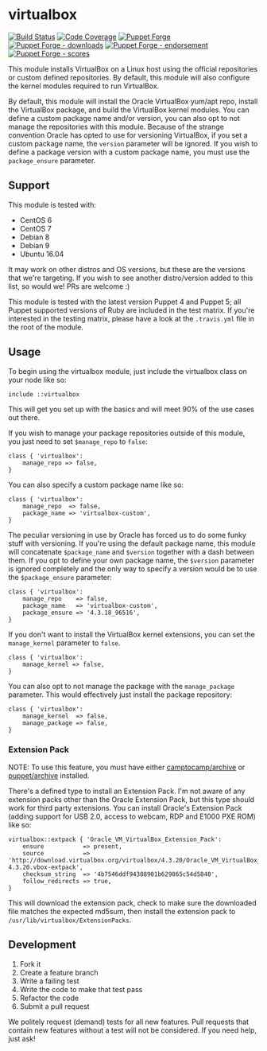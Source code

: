 # virtualbox

[![Build Status](https://travis-ci.org/voxpupuli/puppet-virtualbox.png?branch=master)](https://travis-ci.org/voxpupuli/puppet-virtualbox)
[![Code Coverage](https://coveralls.io/repos/github/voxpupuli/puppet-virtualbox/badge.svg?branch=master)](https://coveralls.io/github/voxpupuli/puppet-virtualboc)
[![Puppet Forge](https://img.shields.io/puppetforge/v/puppet/virtualbox.svg)](https://forge.puppetlabs.com/puppet/virtualbox)
[![Puppet Forge - downloads](https://img.shields.io/puppetforge/dt/puppet/virtualbox.svg)](https://forge.puppetlabs.com/puppet/virtualbox)
[![Puppet Forge - endorsement](https://img.shields.io/puppetforge/e/puppet/virtualbox.svg)](https://forge.puppetlabs.com/puppet/virtualbox)
[![Puppet Forge - scores](https://img.shields.io/puppetforge/f/puppet/virtualbox.svg)](https://forge.puppetlabs.com/puppet/virtualbox)

This module installs VirtualBox on a Linux host using the official repositories or custom defined repositories. By default, this module will also configure the kernel modules required to run VirtualBox.

By default, this module will install the Oracle VirtualBox yum/apt repo, install the VirtualBox package, and build the VirtualBox kernel modules. You can define a custom package name and/or version, you can also opt to not manage the repositories with this module. Because of the strange convention Oracle has opted to use for versioning VirtualBox, if you set a custom package name, the `version` parameter will be ignored. If you wish to define a package version with a custom package name, you must use the `package_ensure` parameter.

## Support

This module is tested with:

- CentOS 6
- CentOS 7
- Debian 8
- Debian 9
- Ubuntu 16.04

It may work on other distros and OS versions, but these are the versions that we're targeting. If you wish to see another distro/version added to this list, so would we! PRs are welcome :)

This module is tested with the latest version Puppet 4 and Puppet 5; all Puppet supported versions of Ruby are included in the test matrix. If you're interested in the testing matrix, please have a look at the `.travis.yml` file in the root of the module.

## Usage

To begin using the virtualbox module, just include the virtualbox class on your node like so:

```puppet
include ::virtualbox
```

This will get you set up with the basics and will meet 90% of the use cases out there.

If you wish to manage your package repositories outside of this module, you just need to set `$manage_repo` to `false`:

```puppet
class { 'virtualbox':
	manage_repo => false,
}
```

You can also specify a custom package name like so:

```puppet
class { 'virtualbox':
	manage_repo  => false,
	package_name => 'virtualbox-custom',
}
```

The peculiar versioning in use by Oracle has forced us to do some funky stuff with versioning. If you're using the default package name, this module will concatenate `$package_name` and `$version` together with a dash between them. If you opt to define your own package name, the `$version` parameter is ignored completely and the only way to specify a version would be to use the `$package_ensure` parameter:

```puppet
class { 'virtualbox':
	manage_repo    => false,
	package_name   => 'virtualbox-custom',
	package_ensure => '4.3.18_96516',
}
```

If you don't want to install the VirtualBox kernel extensions, you can set the `manage_kernel` parameter to `false`.

```puppet
class { 'virtualbox':
	manage_kernel => false,
}
```

You can also opt to not manage the package with the `manage_package` parameter. This would effectively just install the package repository:

```puppet
class { 'virtualbox':
	manage_kernel  => false,
	manage_package => false,
}
```

### Extension Pack

NOTE: To use this feature, you must have either [camptocamp/archive](https://forge.puppet.com/camptocamp/archive) or [puppet/archive](https://forge.puppet.com/puppet/archive) installed.

There's a defined type to install an Extension Pack. I'm not aware of any extension packs other than the Oracle Extension Pack, but this type should work for third party extensions. You can install Oracle's Extension Pack (adding support for USB 2.0, access to webcam, RDP and E1000 PXE ROM) like so:

```puppet
virtualbox::extpack { 'Oracle_VM_VirtualBox_Extension_Pack':
	ensure           => present,
	source           => 'http://download.virtualbox.org/virtualbox/4.3.20/Oracle_VM_VirtualBox_Extension_Pack-4.3.20.vbox-extpack',
	checksum_string  => '4b7546ddf94308901b629865c54d5840',
	follow_redirects => true,
}
```

This will download the extension pack, check to make sure the downloaded file matches the expected md5sum, then install the extension pack to `/usr/lib/virtualbox/ExtensionPacks`.

## Development

1. Fork it
2. Create a feature branch
3. Write a failing test
4. Write the code to make that test pass
5. Refactor the code
6. Submit a pull request

We politely request (demand) tests for all new features. Pull requests that contain new features without a test will not be considered. If you need help, just ask!
